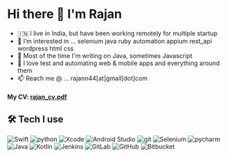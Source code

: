 # Hi there 👋 I'm Rajan

- 🇮🇳 I live in India, but have been working remotely for multiple startup
- 👀 I’m interested in ... selenium java ruby automation appium rest_api wordpress html css
- 🤖 Most of the time I'm writing on Java, sometimes Javascript
- 📱 I love test and automating web & mobile apps and everything around them
- 📫 Reach me @ ... rajann44[at]gmail[dot]com

#### My CV: [rajan_cv.pdf](https://github.com/rajann44)

<!---
rajann44/rajann44 is a ✨ special ✨ repository because its `README.md` (this file) appears on your GitHub profile.
You can click the Preview link to take a look at your changes.
--->

## 🛠 Tech I use
![Swift](https://img.shields.io/badge/swift-F54A2A?style=for-the-badge&logo=swift&logoColor=white) ![python](https://img.shields.io/badge/python%20-%2314354C.svg?&style=for-the-badge&logo=python&logoColor=white) ![Xcode](https://img.shields.io/badge/Xcode-007ACC?style=for-the-badge&logo=Xcode&logoColor=white) ![Android Studio](https://img.shields.io/badge/Android%20Studio-3DDC84.svg?style=for-the-badge&logo=android-studio&logoColor=white) ![git](https://img.shields.io/badge/git%20-%23F05033.svg?&style=for-the-badge&logo=git&logoColor=white) ![Selenium](https://img.shields.io/badge/-selenium-%43B02A?style=for-the-badge&logo=selenium&logoColor=white) ![pycharm](https://img.shields.io/badge/pycharm-%23000000.svg?&style=for-the-badge&logo=pycharm&logoColor=white) ![Java](https://img.shields.io/badge/java-%23ED8B00.svg?style=for-the-badge&logo=java&logoColor=white) ![Kotlin](https://img.shields.io/badge/kotlin-%237F52FF.svg?style=for-the-badge&logo=kotlin&logoColor=white) ![Jenkins](https://img.shields.io/badge/jenkins-%232C5263.svg?style=for-the-badge&logo=jenkins&logoColor=white) ![GitLab](https://img.shields.io/badge/gitlab-%23181717.svg?style=for-the-badge&logo=gitlab&logoColor=white) ![GitHub](https://img.shields.io/badge/github-%23121011.svg?style=for-the-badge&logo=github&logoColor=white) ![Bitbucket](https://img.shields.io/badge/bitbucket-%230047B3.svg?style=for-the-badge&logo=bitbucket&logoColor=white)
